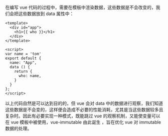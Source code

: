 在编写 vue 代码的过程中，需要在模板中渲染数据，这些数据是不会改变的，我们会把这些数据放到 data 属性中：
```vue
<template>
  <div id="app">
    <h1>{{ who }}</h1>
  </div>
</template>

<script>
var name = 'tom'
export default {
  name: "App",
  data () {
    return {
      who: name,
    }
  }
};
</script>
```
以上代码自然是可以达到目的的，但 vue 会对 data 中的数据进行观察，我们知道这些数据是不会变的，这样便会造成不必要的性能消耗，尤其是当这些数据较多且复杂时。因此有必要实现一种模式，既能跳过 vue 的观察机制，又能使变量可以在 vue 模板中被使用，vue-immutable 由此诞生 ，旨在优化 vue 对 immutable 数据的处理。
